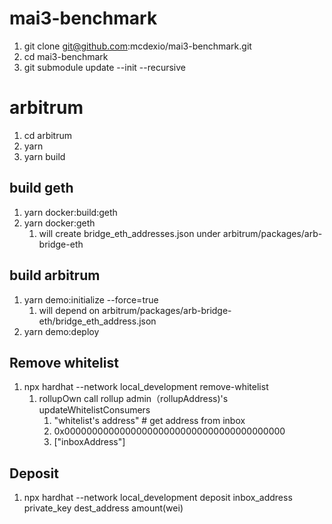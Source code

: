 # mai3-benchmark

1. git clone git@github.com:mcdexio/mai3-benchmark.git
2. cd mai3-benchmark
3. git submodule update --init --recursive

# arbitrum
1. cd arbitrum
2. yarn
3. yarn build
## build geth
1. yarn docker:build:geth
2. yarn docker:geth
   1. will create bridge_eth_addresses.json under arbitrum/packages/arb-bridge-eth
## build arbitrum
1. yarn demo:initialize --force=true
   1. will depend on arbitrum/packages/arb-bridge-eth/bridge_eth_address.json
2. yarn demo:deploy
## Remove whitelist
1. npx hardhat --network local_development remove-whitelist
   1. rollupOwn call rollup admin（rollupAddress)'s updateWhitelistConsumers
      1. "whitelist's address" # get address from inbox
      2. 0x0000000000000000000000000000000000000000
      3. ["inboxAddress"]
## Deposit
1. npx hardhat --network local_development deposit inbox_address private_key dest_address amount(wei)
